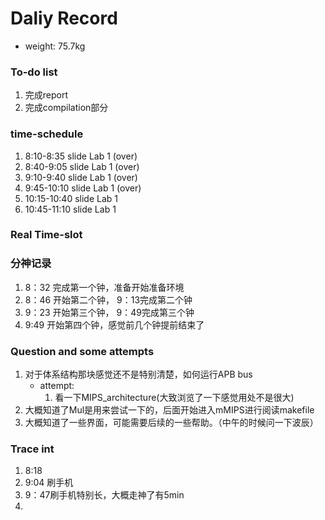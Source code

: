 # Daliy Record
* weight: 75.7kg

### To-do list
1. 完成report
2. 完成compilation部分

### time-schedule
1. 8:10-8:35 slide Lab 1 (over)
2. 8:40-9:05 slide Lab 1 (over)
3. 9:10-9:40 slide Lab 1 (over)
4. 9:45-10:10 slide Lab 1 (over)
5. 10:15-10:40 slide Lab 1
6. 10:45-11:10 slide Lab 1

### Real Time-slot


### 分神记录
1. 8：32 完成第一个钟，准备开始准备环境
2. 8：46 开始第二个钟， 9：13完成第二个钟
3. 9：23 开始第三个钟， 9：49完成第三个钟
4. 9:49 开始第四个钟，感觉前几个钟提前结束了

### Question and some attempts
1. 对于体系结构那块感觉还不是特别清楚，如何运行APB bus
   * attempt:
        1. 看一下MIPS_architecture(大致浏览了一下感觉用处不是很大)
2. 大概知道了Mul是用来尝试一下的，后面开始进入mMIPS进行阅读makefile
3. 大概知道了一些界面，可能需要后续的一些帮助。（中午的时候问一下波辰）


### Trace int
1. 8:18
2. 9:04 刷手机
3. 9：47刷手机特别长，大概走神了有5min
4. 
